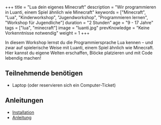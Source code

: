 +++
title = "Lua dein eigenes Minecraft"
description = "Wir programmieren in Luanti, einem Spiel ähnlich wie Minecraft"
keywords = ["Minecraft", "Lua", "Kinderworkshop", "Jugendworkshop", "Programmieren lernen", "Workshop für Jugendliche"] 
duration = "2 Stunden"
age = "9 - 17 Jahre"
tags = ["lua", "minecraft"]
image = "luanti.jpg"
prevKnowledge = "Keine Vorkenntnisse notwendig"
weight = 1
+++

In diesem Workshop lernst du die Programmiersprache Lua kennen – und zwar auf spielerische Weise mit Luanti, einem Spiel ähnlich wie Minecraft.
Hier kannst du eigene Welten erschaffen, Blöcke platzieren und mit Code lebendig machen!

## Teilnehmende benötigen
* Laptop (oder reservieren sich ein Computer-Ticket)

## Anleitungen
* [Installation](https://drive.google.com/file/d/1znlq1f47hj_TJj0PsmttjgEPBuoLoq6t/view?usp=sharing)
* [Anleitung](https://coderdojo-schoeneweide.de/docs/howtos/AnleitungLuanti.pdf)
